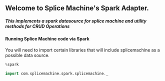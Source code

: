 ## Welcome to Splice Machine's Spark Adapter.
##### This implements a spark datasource for splice machine and utility methods for CRUD Operations

#### Running Splice Machine code via Spark

You will need to import certain libraries that will include splicemachine as a possible data source.

```scala
%spark

import com.splicemachine.spark.splicemachine._

```

